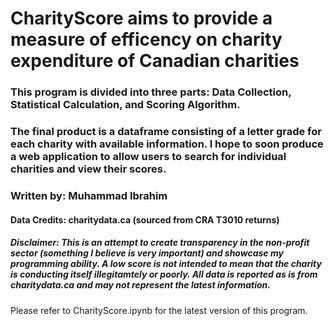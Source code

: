 # CharityScore aims to provide a measure of efficency on charity expenditure of Canadian charities

### This program is divided into three parts: Data Collection, Statistical Calculation, and Scoring Algorithm.

### The final product is a dataframe consisting of a letter grade for each charity with available information. I hope to soon produce a web application to allow users to search for individual charities and view their scores.

### Written by: Muhammad Ibrahim
#### Data Credits: charitydata.ca (sourced from CRA T3010 returns)

##### Disclaimer: This is an attempt to create transparency in the non-profit sector (something I believe is very important) and showcase my programming ability.  A low score is not intended to mean that the charity is conducting itself illegitamtely or poorly. All data is reported as is from charitydata.ca and may not represent the latest information.

Please refer to CharityScore.ipynb for the latest version of this program.
